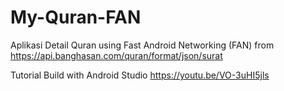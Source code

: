 # My-Quran-FAN
Aplikasi Detail Quran using Fast Android Networking (FAN) from https://api.banghasan.com/quran/format/json/surat

Tutorial Build with Android Studio https://youtu.be/VO-3uHI5jls
